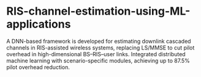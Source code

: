 # RIS-channel-estimation-using-ML-applications
A DNN-based framework is developed for estimating downlink cascaded channels in RIS-assisted wireless systems, replacing LS/MMSE to cut pilot overhead in high-dimensional BS–RIS–user links. Integrated distributed machine learning with scenario-specific modules, achieving up to 87.5% pilot overhead reduction.
